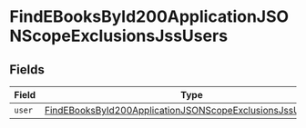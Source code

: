 # FindEBooksById200ApplicationJSONScopeExclusionsJssUsers


## Fields

| Field                                                                                                                                                 | Type                                                                                                                                                  | Required                                                                                                                                              | Description                                                                                                                                           |
| ----------------------------------------------------------------------------------------------------------------------------------------------------- | ----------------------------------------------------------------------------------------------------------------------------------------------------- | ----------------------------------------------------------------------------------------------------------------------------------------------------- | ----------------------------------------------------------------------------------------------------------------------------------------------------- |
| `user`                                                                                                                                                | [FindEBooksById200ApplicationJSONScopeExclusionsJssUsersUser](../../models/operations/findebooksbyid200applicationjsonscopeexclusionsjssusersuser.md) | :heavy_minus_sign:                                                                                                                                    | N/A                                                                                                                                                   |